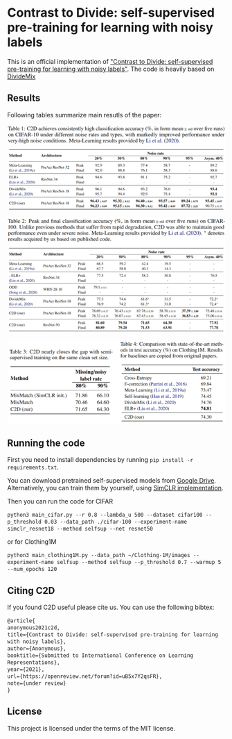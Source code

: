 # Contrast to Divide: self-supervised pre-training for learning with noisy labels
This is an official implementation of 
["Contrast to Divide: self-supervised pre-training for learning with noisy labels"](https://openreview.net/forum?id=uB5x7Y2qsFR).
The code is heavily based on [DivideMix](https://github.com/LiJunnan1992/DivideMix)

## Results
Following tables summarize main resutls of the paper:

![CIFAR-10 results](./img/cifar10.png)

![CIFAR-100 results](./img/cifar100.png)

![Comparison with MixMatch and Clothing1M](./img/clothing.png)
## Running the code

First you need to install dependencies by running `pip install -r requirements.txt`.

You can download pretrained self-supervised models from 
[Google Drive](https://drive.google.com/drive/folders/1qYVdggtNFQZBZ-OqVJm80LBKUKpdLPUm?usp=sharing). 
Alternatively, you can train them by yourself, using [SimCLR implementation](https://github.com/HobbitLong/SupContrast).

Then you can run the code for CIFAR
```
python3 main_cifar.py --r 0.8 --lambda_u 500 --dataset cifar100 --p_threshold 0.03 --data_path ./cifar-100 --experiment-name simclr_resnet18 --method selfsup --net resnet50
```
or for Clothing1M
```
python3 main_clothing1M.py --data_path ~/Clothing-1M/images --experiment-name selfsup --method selfsup --p_threshold 0.7 --warmup 5 --num_epochs 120
```

## Citing C2D
If you found C2D useful please cite us. You can use the following bibtex:
```
@article{
anonymous2021c2d,
title={Contrast to Divide: self-supervised pre-training for learning with noisy labels},
author={Anonymous},
booktitle={Submitted to International Conference on Learning Representations},
year={2021},
url={https://openreview.net/forum?id=uB5x7Y2qsFR},
note={under review}
}
```

## License
This project is licensed under the terms of the MIT license.
